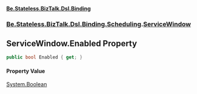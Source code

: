 #### [Be.Stateless.BizTalk.Dsl.Binding](README.md 'README')
### [Be.Stateless.BizTalk.Dsl.Binding.Scheduling](Be.Stateless.BizTalk.Dsl.Binding.Scheduling.md 'Be.Stateless.BizTalk.Dsl.Binding.Scheduling').[ServiceWindow](ServiceWindow.md 'Be.Stateless.BizTalk.Dsl.Binding.Scheduling.ServiceWindow')

## ServiceWindow.Enabled Property

```csharp
public bool Enabled { get; }
```

#### Property Value
[System.Boolean](https://docs.microsoft.com/en-us/dotnet/api/System.Boolean 'System.Boolean')